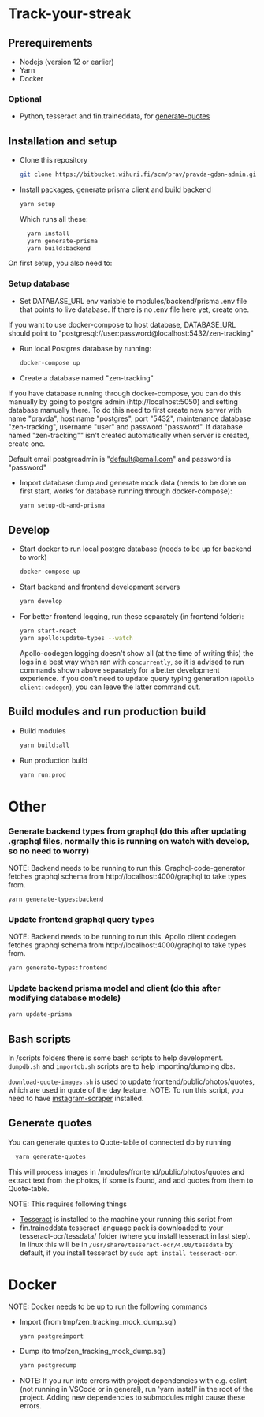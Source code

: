 # Track-your-streak

## Prerequirements

- Nodejs (version 12 or earlier)
- Yarn
- Docker

### Optional

- Python, tesseract and fin.traineddata, for [generate-quotes](#generate-quotes)

## Installation and setup

- Clone this repository

  ```bash
  git clone https://bitbucket.wihuri.fi/scm/prav/pravda-gdsn-admin.git
  ```

- Install packages, generate prisma client and build backend

  ```bash
  yarn setup
  ```

  Which runs all these:

  ```bash
    yarn install
    yarn generate-prisma
    yarn build:backend
  ```

On first setup, you also need to:

### Setup database

- Set DATABASE_URL env variable to modules/backend/prisma .env file that points to live database. If there is no .env file here yet, create one.

If you want to use docker-compose to host database, DATABASE_URL should point to "postgresql://user:password@localhost:5432/zen-tracking"

- Run local Postgres database by running:

  ```bash
  docker-compose up
  ```

- Create a database named "zen-tracking"

If you have database running through docker-compose, you can do this manually by going to postgre admin (http://localhost:5050) and setting database manually there. To do this need to first create new server with name "pravda", host name "postgres", port "5432", maintenance database "zen-tracking", username "user" and password "password". If database named "zen-tracking"" isn't created automatically when server is created, create one.

Default email postgreadmin is "default@email.com" and password is "password"

- Import database dump and generate mock data (needs to be done on first start, works for database running through docker-compose):
  ```bash
  yarn setup-db-and-prisma
  ```

## Develop

- Start docker to run local postgre database (needs to be up for backend to work)

  ```bash
  docker-compose up
  ```

- Start backend and frontend development servers

  ```bash
  yarn develop
  ```

- For better frontend logging, run these separately (in frontend folder):
  ```bash
  yarn start-react
  yarn apollo:update-types --watch
  ```
  Apollo-codegen logging doesn't show all (at the time of writing this) the logs in a best way when ran with `concurrently`,
  so it is advised to run commands shown above separately for a better development experience. If you don't need to update
  query typing generation (`apollo client:codegen`), you can leave the latter command out.

## Build modules and run production build

- Build modules
  ```bash
  yarn build:all
  ```
- Run production build
  ```bash
  yarn run:prod
  ```

# Other

### Generate backend types from graphql (do this after updating .graphql files, normally this is running on watch with develop, so no need to worry)

NOTE: Backend needs to be running to run this. Graphql-code-generator fetches graphql schema from http://localhost:4000/graphql to take types from.

```bash
yarn generate-types:backend
```

### Update frontend graphql query types

NOTE: Backend needs to be running to run this. Apollo client:codegen fetches graphql schema from http://localhost:4000/graphql to take types from.

```bash
yarn generate-types:frontend
```

### Update backend prisma model and client (do this after modifying database models)

```bash
yarn update-prisma
```

## Bash scripts

In /scripts folders there is some bash scripts to help development. `dumpdb.sh` and `importdb.sh` scripts are to help importing/dumping dbs.

`download-quote-images.sh` is used to update frontend/public/photos/quotes, which are used in quote of the day feature. NOTE: To run this script, you need
to have [instagram-scraper](https://github.com/arc298/instagram-scraper) installed.

## Generate quotes

You can generate quotes to Quote-table of connected db by running

```bash
  yarn generate-quotes
```

This will process images in /modules/frontend/public/photos/quotes and extract text from the photos, if some is found, and add quotes from them to Quote-table.

NOTE: This requires following things

- [Tesseract](https://github.com/tesseract-ocr/tesseract) is installed to the machine your running this script from
- [fin.traineddata](https://github.com/tesseract-ocr/tessdata/blob/master/fin.traineddata) tesseract language pack is downloaded to your tesseract-ocr/tessdata/ folder (where you install tesseract in last step). In linux this will be in `/usr/share/tesseract-ocr/4.00/tessdata` by default, if you install tesseract by `sudo apt install tesseract-ocr`.

# Docker

NOTE: Docker needs to be up to run the following commands

- Import (from tmp/zen_tracking_mock_dump.sql)

  ```bash
  yarn postgreimport
  ```

- Dump (to tmp/zen_tracking_mock_dump.sql)

  ```bash
  yarn postgredump
  ```

- NOTE:
  If you run into errors with project dependencies with e.g. eslint (not running in VSCode or in general), run 'yarn install' in the root of the project.
  Adding new dependencies to submodules might cause these errors.
